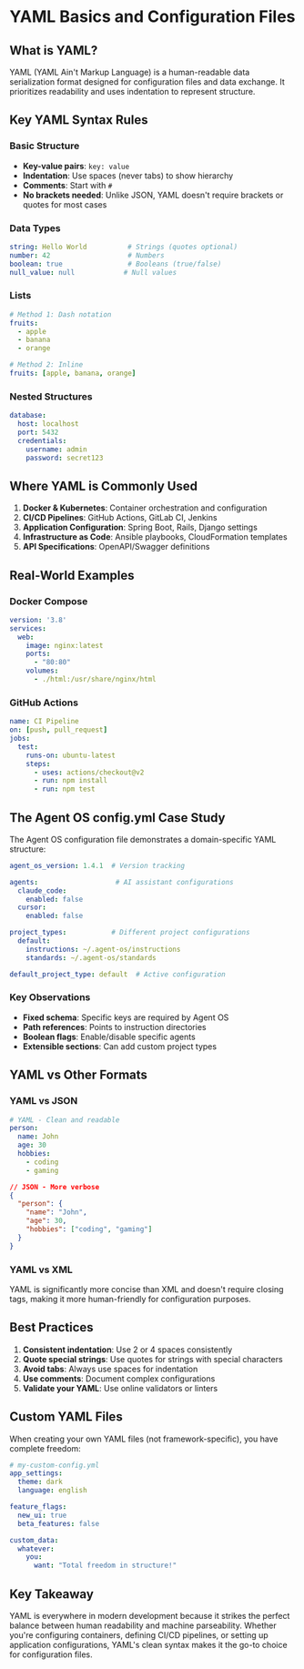 # YAML Basics and Configuration Files

## What is YAML?

YAML (YAML Ain't Markup Language) is a human-readable data serialization format designed for configuration files and data exchange. It prioritizes readability and uses indentation to represent structure.

## Key YAML Syntax Rules

### Basic Structure
- **Key-value pairs**: `key: value`
- **Indentation**: Use spaces (never tabs) to show hierarchy
- **Comments**: Start with `#`
- **No brackets needed**: Unlike JSON, YAML doesn't require brackets or quotes for most cases

### Data Types
```yaml
string: Hello World          # Strings (quotes optional)
number: 42                   # Numbers
boolean: true                # Booleans (true/false)
null_value: null            # Null values
```

### Lists
```yaml
# Method 1: Dash notation
fruits:
  - apple
  - banana
  - orange

# Method 2: Inline
fruits: [apple, banana, orange]
```

### Nested Structures
```yaml
database:
  host: localhost
  port: 5432
  credentials:
    username: admin
    password: secret123
```

## Where YAML is Commonly Used

1. **Docker & Kubernetes**: Container orchestration and configuration
2. **CI/CD Pipelines**: GitHub Actions, GitLab CI, Jenkins
3. **Application Configuration**: Spring Boot, Rails, Django settings
4. **Infrastructure as Code**: Ansible playbooks, CloudFormation templates
5. **API Specifications**: OpenAPI/Swagger definitions

## Real-World Examples

### Docker Compose
```yaml
version: '3.8'
services:
  web:
    image: nginx:latest
    ports:
      - "80:80"
    volumes:
      - ./html:/usr/share/nginx/html
```

### GitHub Actions
```yaml
name: CI Pipeline
on: [push, pull_request]
jobs:
  test:
    runs-on: ubuntu-latest
    steps:
      - uses: actions/checkout@v2
      - run: npm install
      - run: npm test
```

## The Agent OS config.yml Case Study

The Agent OS configuration file demonstrates a domain-specific YAML structure:

```yaml
agent_os_version: 1.4.1  # Version tracking

agents:                   # AI assistant configurations
  claude_code:
    enabled: false
  cursor:
    enabled: false

project_types:           # Different project configurations
  default:
    instructions: ~/.agent-os/instructions
    standards: ~/.agent-os/standards

default_project_type: default  # Active configuration
```

### Key Observations
- **Fixed schema**: Specific keys are required by Agent OS
- **Path references**: Points to instruction directories
- **Boolean flags**: Enable/disable specific agents
- **Extensible sections**: Can add custom project types

## YAML vs Other Formats

### YAML vs JSON
```yaml
# YAML - Clean and readable
person:
  name: John
  age: 30
  hobbies:
    - coding
    - gaming
```

```json
// JSON - More verbose
{
  "person": {
    "name": "John",
    "age": 30,
    "hobbies": ["coding", "gaming"]
  }
}
```

### YAML vs XML
YAML is significantly more concise than XML and doesn't require closing tags, making it more human-friendly for configuration purposes.

## Best Practices

1. **Consistent indentation**: Use 2 or 4 spaces consistently
2. **Quote special strings**: Use quotes for strings with special characters
3. **Avoid tabs**: Always use spaces for indentation
4. **Use comments**: Document complex configurations
5. **Validate your YAML**: Use online validators or linters

## Custom YAML Files

When creating your own YAML files (not framework-specific), you have complete freedom:

```yaml
# my-custom-config.yml
app_settings:
  theme: dark
  language: english

feature_flags:
  new_ui: true
  beta_features: false

custom_data:
  whatever:
    you:
      want: "Total freedom in structure!"
```

## Key Takeaway

YAML is everywhere in modern development because it strikes the perfect balance between human readability and machine parseability. Whether you're configuring containers, defining CI/CD pipelines, or setting up application configurations, YAML's clean syntax makes it the go-to choice for configuration files.